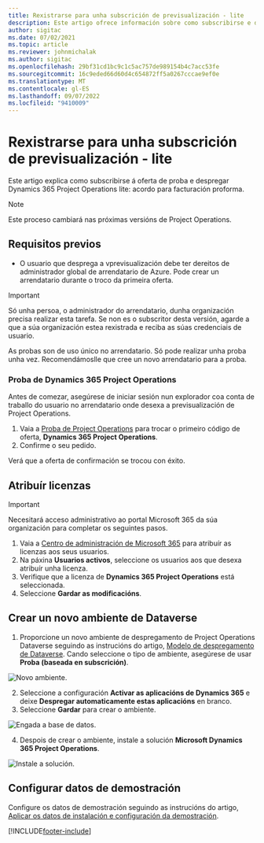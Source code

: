 ```yaml
---
title: Rexistrarse para unha subscrición de previsualización - lite
description: Este artigo ofrece información sobre como subscribirse e despregar o despregamento de Project Operations lite - de acordo a facturación proforma.
author: sigitac
ms.date: 07/02/2021
ms.topic: article
ms.reviewer: johnmichalak
ms.author: sigitac
ms.openlocfilehash: 29bf31cd1bc9c1c5ac757de989154b4c7acc53fe
ms.sourcegitcommit: 16c9eded66d60d4c654872ff5a0267cccae9ef0e
ms.translationtype: MT
ms.contentlocale: gl-ES
ms.lasthandoff: 09/07/2022
ms.locfileid: "9410009"
---
```

# <a name="sign-up-for-a-preview-subscription---lite"></a>Rexistrarse para unha subscrición de previsualización - lite 

Este artigo explica como subscribirse á oferta de proba e despregar Dynamics 365 Project Operations lite: acordo para facturación proforma.

> [!NOTE]
> Este proceso cambiará nas próximas versións de Project Operations.

## <a name="prerequisites"></a>Requisitos previos
- O usuario que desprega a vprevisualización debe ter dereitos de administrador global de arrendatario de Azure. Pode crear un arrendatario durante o troco da primeira oferta.

> [!IMPORTANT]
> Só unha persoa, o administrador do arrendatario, dunha organización precisa realizar esta tarefa. Se non es o subscritor desta versión, agarde a que a súa organización estea rexistrada e reciba as súas credenciais de usuario.
> 
> As probas son de uso único no arrendatario. Só pode realizar unha proba unha vez. Recomendámoslle que cree un novo arrendatario para a proba.

### <a name="dynamics-365-project-operations-trial"></a>Proba de Dynamics 365 Project Operations 

Antes de comezar, asegúrese de iniciar sesión nun explorador coa conta de traballo do usuario no arrendatario onde desexa a previsualización de Project Operations.

1. Vaia a [Proba de Project Operations](https://aka.ms/try-po) para trocar o primeiro código de oferta, **Dynamics 365 Project Operations**.
2. Confirme o seu pedido.

  Verá que a oferta de confirmación se trocou con éxito.

## <a name="assign-licenses"></a>Atribuír licenzas

> [!IMPORTANT]
> Necesitará acceso administrativo ao portal Microsoft 365 da súa organización para completar os seguintes pasos.


1. Vaia a [Centro de administración de Microsoft 365](https://portal.office.com/) para atribuír as licenzas aos seus usuarios.
2. Na páxina **Usuarios activos**, seleccione os usuarios aos que desexa atribuír unha licenza.
3. Verifique que a licenza de **Dynamics 365 Project Operations** está seleccionada. 
4. Seleccione **Gardar as modificacións**.

## <a name="create-a-new-dataverse-environment"></a>Crear un novo ambiente de Dataverse

1. Proporcione un novo ambiente de despregamento de Project Operations Dataverse seguindo as instrucións do artigo, [Modelo de despregamento de Dataverse](lite-deployment.md). Cando seleccione o tipo de ambiente, asegúrese de usar **Proba (baseada en subscrición)**.

  ![Novo ambiente.](./media/19CreateEnvironment.png)

2. Seleccione a configuración **Activar as aplicacións de Dynamics 365** e deixe **Despregar automaticamente estas aplicacións** en branco.  
3. Seleccione **Gardar** para crear o ambiente.

  ![Engada a base de datos.](./media/20CreateEnvironment1.png)

4. Despois de crear o ambiente, instale a solución **Microsoft Dynamics 365 Project Operations**. 

![Instale a solución.](./media/21InstallSolution.png)

## <a name="set-up-demo-data"></a>Configurar datos de demostración

Configure os datos de demostración seguindo as instrucións do artigo, [Aplicar os datos de instalación e configuración da demostración](lite-apply-demo-setup-config-data.md).


[!INCLUDE[footer-include](../includes/footer-banner.md)]
